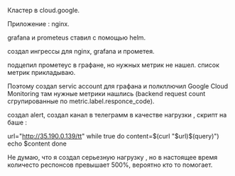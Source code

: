 Кластер в cloud.google.

Приложение : nginx.

grafana и prometeus ставил с помощью helm.

создал ингрессы для nginx, grafana и прометея.

подцепил прометеус в графане, но нужных метрик не нашел.
список метрик прикладываю.

Поэтому создал  servic account для графана и полкллючил Google Cloud Monitoring
там нужные метрики нашлись (backend request count сгрупированные по metric.label.responce_code).

создал alert, создал канал в телеграмм 
в качестве нагрузки , скрипт на баше :

url="http://35.190.0.139/tt"
while true
do content=$(curl "$url)$(query)")
  echo $content
done  

Не думаю, что я создал серьезную нагрузку , но в настоящее время
количесто респонсов превышает 500%, вероятно кто то помогает.




